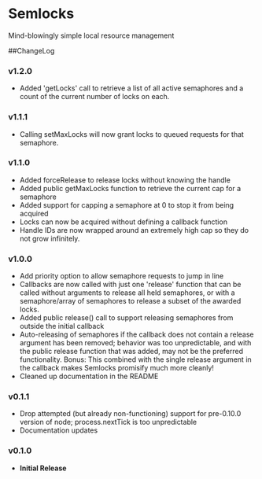 # Semlocks
Mind-blowingly simple local resource management

##ChangeLog

### v1.2.0
- Added 'getLocks' call to retrieve a list of all active semaphores and a count
of the current number of locks on each.

### v1.1.1
- Calling setMaxLocks will now grant locks to queued requests for that
semaphore.

### v1.1.0
- Added forceRelease to release locks without knowing the handle
- Added public getMaxLocks function to retrieve the current cap for a semaphore
- Added support for capping a semaphore at 0 to stop it from being acquired
- Locks can now be acquired without defining a callback function
- Handle IDs are now wrapped around an extremely high cap so they do not grow
infinitely.

### v1.0.0
- Add priority option to allow semaphore requests to jump in line
- Callbacks are now called with just one 'release' function that can be called
without arguments to release all held semaphores, or with a semaphore/array of
semaphores to release a subset of the awarded locks.
- Added public release() call to support releasing semaphores from outside the
initial callback
- Auto-releasing of semaphores if the callback does not contain a release
argument has been removed; behavior was too unpredictable, and with the public
release function that was added, may not be the preferred functionality.
Bonus: This combined with the single release argument in the callback makes
Semlocks promisify much more cleanly!
- Cleaned up documentation in the README

### v0.1.1
- Drop attempted (but already non-functioning) support for pre-0.10.0 version
of node; process.nextTick is too unpredictable
- Documentation updates

### v0.1.0
- **Initial Release**
